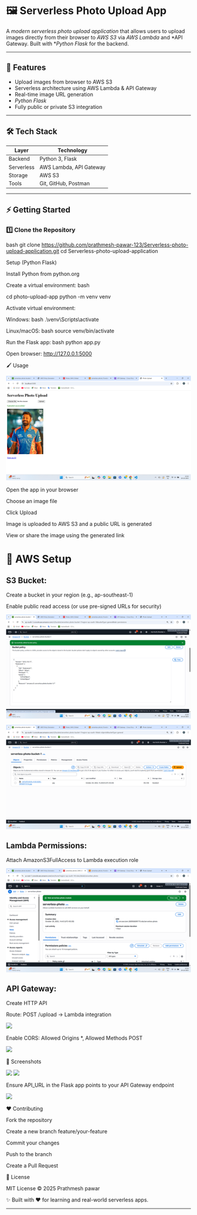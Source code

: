 # 🖼 Serverless Photo Upload App

A *modern serverless photo upload application* that allows users to upload images directly from their browser to *AWS S3* via *AWS Lambda* and *API Gateway. Built with **Python Flask* for the backend.  

---

## 🚀 Features

- Upload images from browser to AWS S3  
- Serverless architecture using AWS Lambda & API Gateway  
- Real-time image URL generation  
-  *Python Flask*  
- Fully public or private S3 integration  

---

## 🛠 Tech Stack

| Layer      | Technology                     |
|----------- |--------------------------------|
| Backend    | Python 3, Flask                |
| Serverless | AWS Lambda, API Gateway        |
| Storage    | AWS S3                         |
| Tools      | Git, GitHub, Postman           |

---


## ⚡ Getting Started

### 1️⃣ Clone the Repository

bash
git clone https://github.com/prathmesh-pawar-123/Serverless-photo-upload-application.git
cd Serverless-photo-upload-application

Setup (Python Flask)

Install Python from python.org

Create a virtual environment:
bash

cd photo-upload-app
python -m venv venv



Activate virtual environment:

Windows:
bash
.\venv\Scripts\activate


Linux/macOS:
bash
source venv/bin/activate


Run the Flask app:
bash
python app.py


Open browser: http://127.0.0.1:5000

🖌 Usage


![](./image/Screenshot%202025-10-29%20153024.png)


Open the app in your browser

Choose an image file

Click Upload

Image is uploaded to AWS S3 and a public URL is generated

View or share the image using the generated link

# 🔐 AWS Setup

## S3 Bucket:

Create a bucket in your region (e.g., ap-southeast-1)

Enable public read access (or use pre-signed URLs for security)


![](./image/Screenshot%202025-10-29%20153045.png)

![](./image/Screenshot%202025-10-29%20153131.png)
## Lambda Permissions:

Attach AmazonS3FullAccess to Lambda execution role


![](./image/Screenshot%202025-10-29%20153223.png)


## API Gateway:

Create HTTP API

Route: POST /upload → Lambda integration

![](./img/api-route.png)


Enable CORS: Allowed Origins *, Allowed Methods POST


![](./img/cors.png)


🎨 Screenshots


![](./img/lambda-function.png)
![](./img/test.png)


Ensure API_URL in the Flask app points to your API Gateway endpoint


![](./img/Stage.png)


❤ Contributing

Fork the repository

Create a new branch feature/your-feature

Commit your changes

Push to the branch

Create a Pull Request

📄 License

MIT License © 2025 Prathmesh pawar

✨ Built with ❤ for learning and real-world serverless apps.


---
